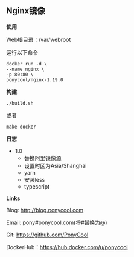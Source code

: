 ##  Nginx镜像

**使用**

Web根目录：/var/webroot

运行以下命令

``` 
docker run -d \
--name nginx \
-p 80:80 \
ponycool/nginx-1.19.0
```


**构建**

``` 
./build.sh
```
或者

```
make docker
```

**日志**

* 1.0
    - 替换阿里镜像源
    - 设置时区为Asia/Shanghai
    - yarn
    - 安装less
    - typescript

**Links**

Blog: http://blog.ponycool.com

Email: pony#ponycool.com(将#替换为@)

Git: https://github.com/PonyCool

DockerHub：https://hub.docker.com/u/ponycool
